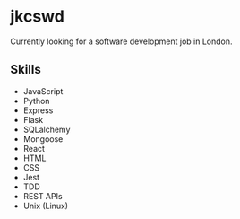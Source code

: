 # jkcswd
Currently looking for a software development job in London.
## Skills
- JavaScript
- Python
- Express
- Flask
- SQLalchemy
- Mongoose
- React
- HTML
- CSS
- Jest
- TDD
- REST APIs
- Unix (Linux)
